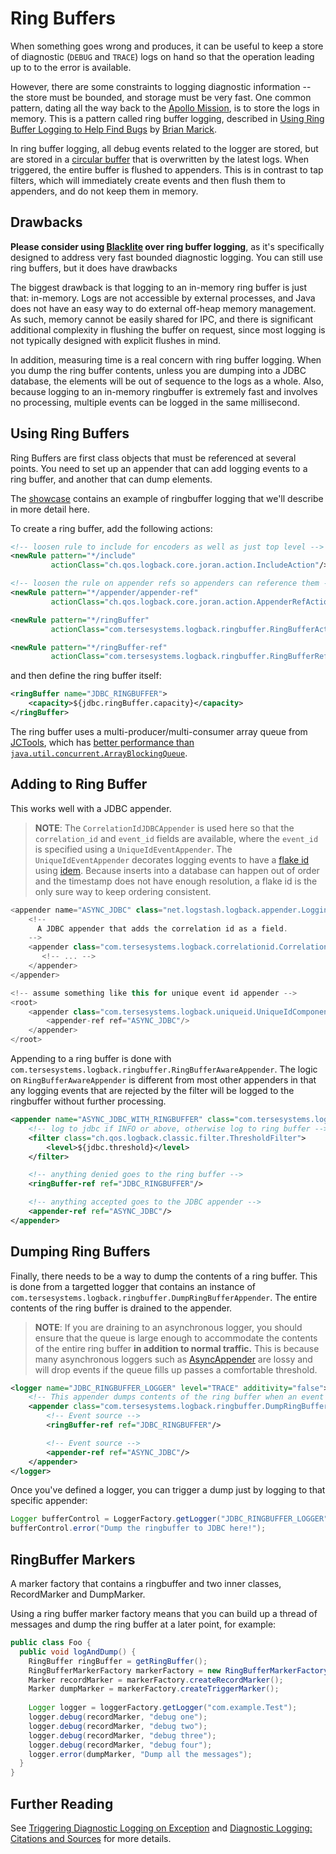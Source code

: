 # Ring Buffers

When something goes wrong and produces, it can be useful to keep a store of diagnostic (`DEBUG` and `TRACE`) logs on hand so that the operation leading up to to the error is available.

However, there are some constraints to logging diagnostic information -- the store must be bounded, and storage must be very fast.  One common pattern, dating all the way back to the [Apollo Mission](https://tersesystems.com/blog/2019/07/28/triggering-diagnostic-logging-on-exception/), is to store the logs in memory.  This is a pattern called ring buffer logging, described in [Using Ring Buffer Logging to Help Find Bugs](http://www.exampler.com/writing/ring-buffer.pdf) by [Brian Marick](https://twitter.com/marick).  

In ring buffer logging, all debug events related to the logger are stored, but are stored in a [circular buffer](https://en.wikipedia.org/wiki/Circular_buffer) that is overwritten by the latest logs.  When triggered, the entire buffer is flushed to appenders.  This is in contrast to tap filters, which will immediately create events and then flush them to appenders, and do not keep them in memory.

## Drawbacks

**Please consider using [Blacklite](https://github.com/tersesystems/blacklite/) over ring buffer logging**, as it's specifically designed to address very fast bounded diagnostic logging.  You can still use ring buffers, but it does have drawbacks

The biggest drawback is that logging to an in-memory ring buffer is just that: in-memory.  Logs are not accessible by external processes, and Java does not have an easy way to do external off-heap memory management.  As such, memory cannot be easily shared for IPC, and there is significant additional complexity in flushing the buffer on request, since most logging is not typically designed with explicit flushes in mind.

In addition, measuring time is a real concern with ring buffer logging.  When you dump the ring buffer contents, unless you are dumping into a JDBC database, the elements will be out of sequence to the logs as a whole.  Also, because logging to an in-memory ringbuffer is extremely fast and involves no processing, multiple events can be logged in the same millisecond.

## Using Ring Buffers 

Ring Buffers are first class objects that must be referenced at several points.  You need to set up an appender that can add logging events to a ring buffer, and another that can dump elements.  

The [showcase](https://github.com/tersesystems/terse-logback-showcase) contains an example of ringbuffer logging that we'll describe in more detail here.

To create a ring buffer, add the following actions:

```xml
<!-- loosen rule to include for encoders as well as just top level -->
<newRule pattern="*/include"
         actionClass="ch.qos.logback.core.joran.action.IncludeAction"/>

<!-- loosen the rule on appender refs so appenders can reference them -->
<newRule pattern="*/appender/appender-ref"
         actionClass="ch.qos.logback.core.joran.action.AppenderRefAction"/>

<newRule pattern="*/ringBuffer"
         actionClass="com.tersesystems.logback.ringbuffer.RingBufferAction"/>

<newRule pattern="*/ringBuffer-ref"
         actionClass="com.tersesystems.logback.ringbuffer.RingBufferRefAction"/>
```

and then define the ring buffer itself:

```xml
<ringBuffer name="JDBC_RINGBUFFER">
    <capacity>${jdbc.ringBuffer.capacity}</capacity>
</ringBuffer>
```

The ring buffer uses a multi-producer/multi-consumer array queue from [JCTools](https://github.com/JCTools/JCTools), which has [better performance than `java.util.concurrent.ArrayBlockingQueue`](https://psy-lob-saw.blogspot.com/2015/01/mpmc-multi-multi-queue-vs-clq.html).

## Adding to Ring Buffer

This works well with a JDBC appender.  

> **NOTE**: The `CorrelationIdJDBCAppender` is used here so that the `correlation_id` and `event_id` fields are available, where the `event_id` is specified using a `UniqueIdEventAppender`.  The `UniqueIdEventAppender` decorates logging events to have a [flake id](http://yellerapp.com/posts/2015-02-09-flake-ids.html) using [idem](https://github.com/mguenther/idem).  Because inserts into a database can happen out of order and the timestamp does not have enough resolution, a flake id is the only sure way to keep ordering consistent.

```scala
<appender name="ASYNC_JDBC" class="net.logstash.logback.appender.LoggingEventAsyncDisruptorAppender">
    <!--
      A JDBC appender that adds the correlation id as a field.
    -->
    <appender class="com.tersesystems.logback.correlationid.CorrelationIdJDBCAppender">
       <!-- ... -->
    </appender>
</appender>

<!-- assume something like this for unique event id appender -->
<root>
    <appender class="com.tersesystems.logback.uniqueid.UniqueIdComponentAppender">
        <appender-ref ref="ASYNC_JDBC"/>
    </appender>
</root>
```

Appending to a ring buffer is done with `com.tersesystems.logback.ringbuffer.RingBufferAwareAppender`.  The logic on `RingBufferAwareAppender` is different from most other appenders in that any logging events that are rejected by the filter will be logged to the ringbuffer without further processing.

```xml
<appender name="ASYNC_JDBC_WITH_RINGBUFFER" class="com.tersesystems.logback.ringbuffer.RingBufferAwareAppender">
    <!-- log to jdbc if INFO or above, otherwise log to ring buffer -->
    <filter class="ch.qos.logback.classic.filter.ThresholdFilter">
        <level>${jdbc.threshold}</level>
    </filter>

    <!-- anything denied goes to the ring buffer -->
    <ringBuffer-ref ref="JDBC_RINGBUFFER"/>

    <!-- anything accepted goes to the JDBC appender -->
    <appender-ref ref="ASYNC_JDBC"/>
</appender>
```

## Dumping Ring Buffers

Finally, there needs to be a way to dump the contents of a ring buffer.  This is done from a targetted logger that contains an instance of `com.tersesystems.logback.ringbuffer.DumpRingBufferAppender`.  The entire contents of the ring buffer is drained to the appender.  

> **NOTE**: If you are draining to an asynchronous logger, you should ensure that the queue is large enough to accommodate the contents of the entire ring buffer **in addition to normal traffic.**  This is because many asynchronous loggers such as [AsyncAppender](http://logback.qos.ch/manual/appenders.html#AsyncAppender) are lossy and will drop events if the queue fills up passes a comfortable threshold.

```xml
<logger name="JDBC_RINGBUFFER_LOGGER" level="TRACE" additivity="false">
    <!-- This appender dumps contents of the ring buffer when an event is received. -->
    <appender class="com.tersesystems.logback.ringbuffer.DumpRingBufferAppender">
        <!-- Event source -->
        <ringBuffer-ref ref="JDBC_RINGBUFFER"/>

        <!-- Event source -->
        <appender-ref ref="ASYNC_JDBC"/>
    </appender>
</logger>
```

Once you've defined a logger, you can trigger a dump just by logging to that specific appender:

```java
Logger bufferControl = LoggerFactory.getLogger("JDBC_RINGBUFFER_LOGGER");
bufferControl.error("Dump the ringbuffer to JDBC here!");
```

## RingBuffer Markers

A marker factory that contains a ringbuffer and two inner classes, RecordMarker and DumpMarker.

Using a ring buffer marker factory means that you can build up a thread of messages and dump the ring buffer at a later point, for example:

```java
public class Foo {
  public void logAndDump() {   
    RingBuffer ringBuffer = getRingBuffer();
    RingBufferMarkerFactory markerFactory = new RingBufferMarkerFactory(ringBuffer);
    Marker recordMarker = markerFactory.createRecordMarker();
    Marker dumpMarker = markerFactory.createTriggerMarker();
     
    Logger logger = loggerFactory.getLogger("com.example.Test");
    logger.debug(recordMarker, "debug one");
    logger.debug(recordMarker, "debug two");
    logger.debug(recordMarker, "debug three");
    logger.debug(recordMarker, "debug four");
    logger.error(dumpMarker, "Dump all the messages"); 
  }
}
```

## Further Reading

See [Triggering Diagnostic Logging on Exception](https://tersesystems.com/blog/2019/07/28/triggering-diagnostic-logging-on-exception/) and [Diagnostic Logging: Citations and Sources](https://tersesystems.com/blog/2019/10/05/diagnostic-logging-citations-and-sources/) for more details.
